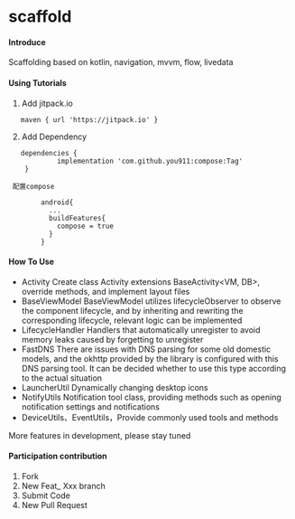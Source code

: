 # scaffold

#### Introduce

Scaffolding based on kotlin, navigation, mvvm, flow, livedata

#### Using Tutorials

  1. Add jitpack.io
```
   maven { url 'https://jitpack.io' } 
```
  2. Add Dependency
```
   dependencies {
            implementation 'com.github.you911:compose:Tag'
    }
```
     配置compose
```
        android{
          ...
          buildFeatures{
            compose = true
          }
		}
```
#### How To Use

- Activity
   Create class Activity extensions BaseActivity<VM, DB>, override methods, and implement layout files
- BaseViewModel
   BaseViewModel utilizes lifecycleObserver to observe the component lifecycle, and by inheriting and rewriting the corresponding lifecycle, relevant logic can be implemented
- LifecycleHandler
   Handlers that automatically unregister to avoid memory leaks caused by forgetting to unregister
- FastDNS
   There are issues with DNS parsing for some old domestic models, and the okhttp provided by the library is configured with this DNS parsing tool. It can be decided whether to use this type according to the actual situation
- LauncherUtil
   Dynamically changing desktop icons
- NotifyUtils
   Notification tool class, providing methods such as opening notification settings and notifications
- DeviceUtils、EventUtils，Provide commonly used tools and methods

More features in development, please stay tuned
#### Participation contribution

1. Fork
2. New Feat_ Xxx branch
3. Submit Code
4. New Pull Request

